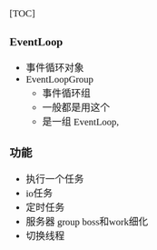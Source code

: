 <span  style="font-family: Simsun,serif; font-size: 17px; ">

[TOC]

### EventLoop

- 事件循环对象
- EventLoopGroup
    - 事件循环组
    - 一般都是用这个
    - 是一组 EventLoop,

### 功能

- 执行一个任务
- io任务
- 定时任务
- 服务器 group boss和work细化
- 切换线程

</span>